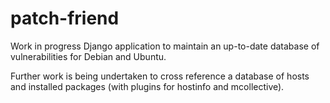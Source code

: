 # patch-friend

Work in progress Django application to maintain an up-to-date database of vulnerabilities for Debian and Ubuntu.

Further work is being undertaken to cross reference a database of hosts and installed packages (with plugins for hostinfo and mcollective).

